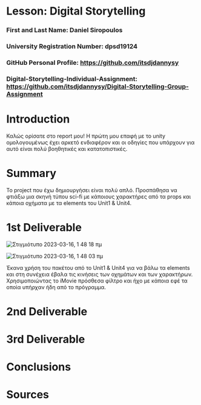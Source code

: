 # Lesson: Digital Storytelling

### First and Last Name: Daniel Siropoulos
### University Registration Number: dpsd19124
### GitHub Personal Profile: https://github.com/itsdjdannysy
### Digital-Storytelling-Individual-Assignment: https://github.com/itsdjdannysy/Digital-Storytelling-Group-Assignment

# Introduction

Καλώς ορίσατε στο report μου! Η πρώτη μου επαφή με το unity ομολογουμένως έχει αρκετό ενδιαφέρον και οι οδηγίες που υπάρχουν για αυτό είναι πολύ βοηθητικές και κατατοπιστικές.


# Summary

Το project που έχω δημιουργήσει είναι πολύ απλό. Προσπάθησα να φτιάξω μια σκηνή τύπου sci-fi με κάποιους χαρακτήρες από τα props και κάποια οχήματα με τα elements του Unit1 & Unit4. 

# 1st Deliverable

![Στιγμιότυπο 2023-03-16, 1 48 18 πμ](https://user-images.githubusercontent.com/84547304/226879081-76b2c7f8-3678-4b07-ac6e-98070f2ad284.png)

![Στιγμιότυπο 2023-03-16, 1 48 03 πμ](https://user-images.githubusercontent.com/84547304/226881957-9f12cc01-7923-4103-ba03-730ae684a66c.png)

Έκανα χρήση του πακέτου από το Unit1 & Unit4 για να βάλω τα elements και στη συνέχεια έβαλα τις κινήσεις των οχημάτων και των χαρακτήρων. 
Χρησιμοποιώντας το iMovie πρόσθεσα φίλτρο και ήχο με κάποια εφέ τα οποία υπήρχαν ήδη από το πρόγραμμα. 

# 2nd Deliverable


# 3rd Deliverable 


# Conclusions


# Sources
